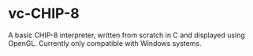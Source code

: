 # vc-CHIP-8
A basic CHIP-8 interpreter, written from scratch in C and displayed using OpenGL.
Currently only compatible with Windows systems.
